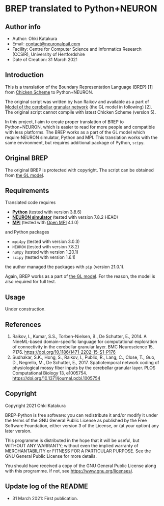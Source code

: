# BREP translated to Python+NEURON

## Author info

- Author: Ohki Katakura
- Email: contact@neuronalpail.com
- Facility: Centre for Computer Science and Informatics Research (CCSIR), University of Hertfordshire
- Date of Creation: 31 March 2021

## Introduction

This is a translation of the Boundary Representation Language (BREP) [1] from [Chicken Scheme](https://www.call-cc.org) to Python+NEURON.

The original script was written by Ivan Raikov and available as a part of [Model of the cerebellar granular network](https://senselab.med.yale.edu/ModelDB/showModel.cshtml?model=232023) (the GL model in following) [2].
The original script cannot compile with latest Chicken Scheme (version 5).

In this project, I aim to create proper translation of BREP to Python+NEURON, which is easier to read for more people and compatible with less platforms.
The BREP works as a part of the GL model which require NEURON simulator, Python and MPI.
This translation works with the same environment, but requires additional package of Python, `scipy`.

## Original BREP

<!-- I copied BREP and made several modification to original BREP to output
- progress messages
- random numbers
for debugging reasons.

Moreover, with MPI version 3, `mpi` package of Chicken Scheme 4 cannot compiled.
For more safety compilation of BREP, I modified script to deploy/compile it.

With my modification, I confirmed the script work in my local computer (AMD Ryzen 5 3600; x86_64 architecture, 6 cores). -->

The original BREP is protected with copyright.
The script can be obtained from [the GL model](https://senselab.med.yale.edu/ModelDB/showModel.cshtml?model=232023).

## Requirements

Translated code requires

- **[Python](https://www.python.org)** (tested with version 3.8.6)
- **[NEURON simulator](https://neuron.yale.edu/)** (tested with version 7.8.2 HEAD)
- **[MPI](https://www.mpi-forum.org)** (tested with [Open MPI](https://www.open-mpi.org) 4.1.0)

and Python packages

- `mpi4py` (tested with version 3.0.3)
- `NEURON` (tested with version 7.8.2)
- `numpy` (tested with version 1.20.1)
- `scipy` (tested with version 1.6.1)

the author managed the packages with `pip` (version 21.0.1).

<!-- For original BREP, additionally **[Chicken Scheme](https://www.call-cc.org)** version 4 (tested with version 4.8.0) is required.
This is an outdated version but several packages of BREP are not compatible Chicken Scheme 5. -->

Again, BREP works as a part of [the GL model](https://senselab.med.yale.edu/ModelDB/showModel.cshtml?model=232023).
For the reason, the model is also required for full test.

## Usage

Under construction.

## References

1. Raikov, I., Kumar, S.S., Torben-Nielsen, B., De Schutter, E., 2014. A NineML-based domain-specific language for computational exploration of connectivity in the cerebellar granular layer. BMC Neuroscience 15, P176. https://doi.org/10.1186/1471-2202-15-S1-P176
2. Sudhakar, S.K., Hong, S., Raikov, I., Publio, R., Lang, C., Close, T., Guo, D., Negrello, M., De Schutter, E., 2017. Spatiotemporal network coding of physiological mossy fiber inputs by the cerebellar granular layer. PLOS Computational Biology 13, e1005754. https://doi.org/10.1371/journal.pcbi.1005754

## Copyright

Copyright 2021 Ohki Katakura

BREP-Python is free software: you can redistribute it and/or modify
it under the terms of the GNU General Public License as published by
the Free Software Foundation, either version 3 of the License, or
(at your option) any later version.

This programme is distributed in the hope that it will be useful,
but WITHOUT ANY WARRANTY; without even the implied warranty of
MERCHANTABILITY or FITNESS FOR A PARTICULAR PURPOSE.  See the
GNU General Public License for more details.

You should have received a copy of the GNU General Public License
along with this programme. If not, see <https://www.gnu.org/licenses/>.

## Update log of the README

- 31 March 2021: First publication.